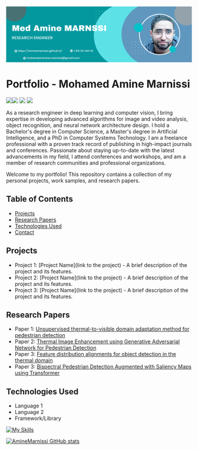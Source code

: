![Research Engineer](https://github.com/AmineMarnissi/images_profile/blob/main/git_profile.png)

# Portfolio - Mohamed Amine Marnissi
[<img src="https://img.shields.io/badge/LinkedIn-0077B5?style=for-the-badge&logo=linkedin&logoColor=white" />](https://www.linkedin.com/in/amine-marnissi-168227a2/)[<img src="https://img.shields.io/badge/website-000000?style=for-the-badge&logo=About.me&logoColor=white" />](https://aminemarnissi.github.io/)
[<img src="https://img.shields.io/badge/GitHub-100000?style=for-the-badge&logo=github&logoColor=white" />](https://github.com/https://github.com/AmineMarnissi/AmineMarnissi)
[<img src="https://img.shields.io/badge/Google_Scholar-4285F4?style=for-the-badge&logo=google-scholar&logoColor=white" />](https://scholar.google.com/citations?user=_u3ZOU4AAAAJ&hl=fr)


As a research engineer in deep learning and computer vision, I bring expertise in developing advanced algorithms for image and video analysis, object recognition, and neural network architecture design. I hold a Bachelor's degree in Computer Science, a Master's degree in Artificial Intelligence, and a PhD in Computer Systems Technology. I am a freelance professional with a proven track record of publishing in high-impact journals and conferences. Passionate about staying up-to-date with the latest advancements in my field, I attend conferences and workshops, and am a member of research communities and professional organizations.

Welcome to my portfolio! This repository contains a collection of my personal projects, work samples, and research papers. 

## Table of Contents

- [Projects](#projects)
- [Research Papers](#research-papers)
- [Technologies Used](#technologies-used)
- [Contact](#contact)

## Projects

- Project 1: [Project Name](link to the project) - A brief description of the project and its features.
- Project 2: [Project Name](link to the project) - A brief description of the project and its features.
- Project 3: [Project Name](link to the project) - A brief description of the project and its features.

## Research Papers

- Paper 1: [Unsupervised thermal-to-visible domain adaptation method for pedestrian detection](https://aminemarnissi.github.io/projects/prl.html) 
- Paper 2: [Thermal Image Enhancement using Generative Adversarial Network for Pedestrian Detection](https://aminemarnissi.github.io/projects/icpr.html)
- Paper 3: [Feature distribution alignments for object detection in the thermal domain](https://aminemarnissi.github.io/projects/vcj.html)
- Paper 3: [Bispectral Pedestrian Detection Augmented with Saliency Maps using Transformer](https://aminemarnissi.github.io/projects/visapp.html)

## Technologies Used

- Language 1
- Language 2
- Framework/Library

[![My Skills](https://skills.thijs.gg/icons?i=py,html,css,js,react,git,docker&theme=light)](https://skills.thijs.gg)

[![AmineMarnissi GitHub stats](https://github-readme-stats.vercel.app/api?username=AmineMarnissi&show_icons=true&theme=gotham)](https://github.com/AmineMarnissi/github-readme-stats)

